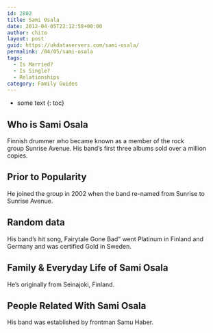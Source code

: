 ```yaml
---
id: 2802
title: Sami Osala
date: 2012-04-05T22:12:58+00:00
author: chito
layout: post
guid: https://ukdataservers.com/sami-osala/
permalink: /04/05/sami-osala
tags:
  - Is Married?
  - Is Single?
  - Relationships
category: Family Guides
---
```


* some text
{: toc}
          
          
## Who is  Sami Osala
                  
                  
                  
Finnish drummer who became known as a member of the rock group Sunrise Avenue. His band&#8217;s first three albums sold over a million copies.
                  
                
                
                
## Prior to Popularity 
                  
                  
                  
He joined the group in 2002 when the band re-named from Sunrise to Sunrise Avenue.
                  
                
                
                
## Random data 
                  
                  
                  
His band&#8217;s hit song, Fairytale Gone Bad&#8221; went Platinum in Finland and Germany and was certified Gold in Sweden.
                  
                
                
                
## Family & Everyday Life of Sami Osala
                  
                  
                  
He&#8217;s originally from Seinajoki, Finland.
                  
                
                
                
## People Related With  Sami Osala
                  
                  
                  
His band was established by frontman Samu Haber.
                  
                
              
            
          
          
          
    
    
  
